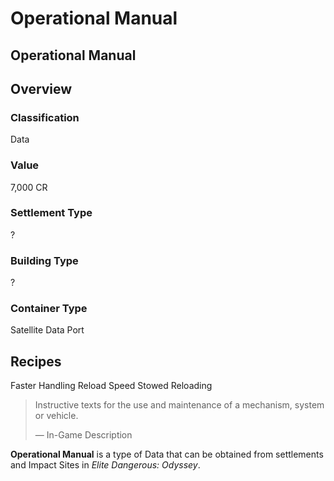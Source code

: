 # Operational Manual
## Operational Manual

## Overview

### Classification

Data

### Value

7,000 CR

### Settlement Type

?

### Building Type

?

### Container Type

Satellite Data Port

## Recipes

Faster Handling
Reload Speed
Stowed Reloading

> 
> 
> Instructive texts for the use and maintenance of a mechanism, system or vehicle.
> 
> 
> — In-Game Description
> 

**Operational Manual** is a type of Data that can be obtained from settlements and Impact Sites in *Elite Dangerous: Odyssey*.